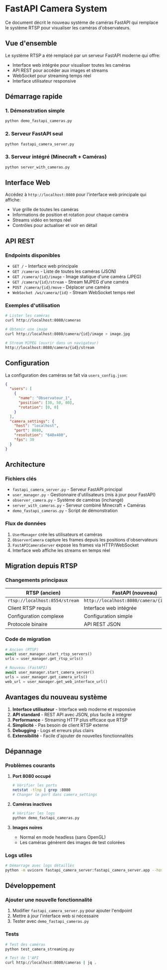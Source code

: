 # FastAPI Camera System

Ce document décrit le nouveau système de caméras FastAPI qui remplace le système RTSP pour visualiser les caméras d'observateurs.

## Vue d'ensemble

Le système RTSP a été remplacé par un serveur FastAPI moderne qui offre:
- Interface web intégrée pour visualiser toutes les caméras
- API REST pour accéder aux images et streams
- WebSocket pour streaming temps réel
- Interface utilisateur responsive

## Démarrage rapide

### 1. Démonstration simple
```bash
python demo_fastapi_cameras.py
```

### 2. Serveur FastAPI seul
```bash
python fastapi_camera_server.py
```

### 3. Serveur intégré (Minecraft + Caméras)
```bash
python server_with_cameras.py
```

## Interface Web

Accédez à `http://localhost:8080` pour l'interface web principale qui affiche:
- Vue grille de toutes les caméras
- Informations de position et rotation pour chaque caméra
- Streams vidéo en temps réel
- Contrôles pour actualiser et voir en détail

## API REST

### Endpoints disponibles

- `GET /` - Interface web principale
- `GET /cameras` - Liste de toutes les caméras (JSON)
- `GET /camera/{id}/image` - Image statique d'une caméra (JPEG)
- `GET /camera/{id}/stream` - Stream MJPEG d'une caméra
- `POST /camera/{id}/move` - Déplacer une caméra
- `WebSocket /ws/camera/{id}` - Stream WebSocket temps réel

### Exemples d'utilisation

```bash
# Lister les caméras
curl http://localhost:8080/cameras

# Obtenir une image
curl http://localhost:8080/camera/{id}/image > image.jpg

# Stream MJPEG (ouvrir dans un navigateur)
http://localhost:8080/camera/{id}/stream
```

## Configuration

La configuration des caméras se fait via `users_config.json`:

```json
{
  "users": [
    {
      "name": "Observateur_1",
      "position": [30, 50, 80],
      "rotation": [0, 0]
    }
  ],
  "camera_settings": {
    "host": "localhost",
    "port": 8080,
    "resolution": "640x480",
    "fps": 30
  }
}
```

## Architecture

### Fichiers clés

- `fastapi_camera_server.py` - Serveur FastAPI principal
- `user_manager.py` - Gestionnaire d'utilisateurs (mis à jour pour FastAPI)
- `observer_camera.py` - Système de caméras (inchangé)
- `server_with_cameras.py` - Serveur combiné Minecraft + Caméras
- `demo_fastapi_cameras.py` - Script de démonstration

### Flux de données

1. `UserManager` crée les utilisateurs et caméras
2. `ObserverCamera` capture les frames depuis les positions d'observateurs
3. `FastAPICameraServer` expose les frames via HTTP/WebSocket
4. Interface web affiche les streams en temps réel

## Migration depuis RTSP

### Changements principaux

| RTSP (ancien) | FastAPI (nouveau) |
|---------------|-------------------|
| `rtsp://localhost:8554/stream` | `http://localhost:8080/camera/{id}/stream` |
| Client RTSP requis | Interface web intégrée |
| Configuration complexe | Configuration simple |
| Protocole binaire | API REST JSON |

### Code de migration

```python
# Ancien (RTSP)
await user_manager.start_rtsp_servers()
urls = user_manager.get_rtsp_urls()

# Nouveau (FastAPI)
await user_manager.start_camera_server()
urls = user_manager.get_camera_urls()
web_url = user_manager.get_web_interface_url()
```

## Avantages du nouveau système

1. **Interface utilisateur** - Interface web moderne et responsive
2. **API standard** - REST API avec JSON, plus facile à intégrer
3. **Performance** - Streaming HTTP plus efficace que RTSP
4. **Simplicité** - Pas besoin de client RTSP externe
5. **Debugging** - Logs et erreurs plus clairs
6. **Extensibilité** - Facile d'ajouter de nouvelles fonctionnalités

## Dépannage

### Problèmes courants

1. **Port 8080 occupé**
   ```bash
   # Vérifier les ports
   netstat -tlnp | grep :8080
   # Changer le port dans camera_settings
   ```

2. **Caméras inactives**
   ```bash
   # Vérifier les logs
   python demo_fastapi_cameras.py
   ```

3. **Images noires**
   - Normal en mode headless (sans OpenGL)
   - Les caméras génèrent des images de test colorées

### Logs utiles

```bash
# Démarrage avec logs détaillés
python -m uvicorn fastapi_camera_server:fastapi_camera_server.app --host 0.0.0.0 --port 8080 --log-level debug
```

## Développement

### Ajouter une nouvelle fonctionnalité

1. Modifier `fastapi_camera_server.py` pour ajouter l'endpoint
2. Mettre à jour l'interface web si nécessaire
3. Tester avec `demo_fastapi_cameras.py`

### Tests

```bash
# Test des caméras
python test_camera_streaming.py

# Test de l'API
curl http://localhost:8080/cameras | jq .
```